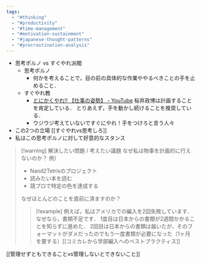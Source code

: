 ```yaml
---
tags:
  - "#thinking"
  - "#productivity"
  - "#time-management"
  - "#motivation-sustainment"
  - "#japanese-thought-patterns"
  - "#procrastination-analysis"
---
```

- 思考ポルノ vs すぐやれ派閥
	- 思考ポルノ
		- 何かを考えることで，目の前の具体的な作業ややるべきことの手を止めること．
 	- すぐやれ教
		- [とにかくやれ!! 【仕事の姿勢】 - YouTube](https://www.youtube.com/watch?v=JV3KOJ_Z4Vs)
		桜井政博は計画することを肯定している．
		とりあえず，手を動かし続けることを推奨している．
		- ウジウジ考えていないですぐにやれ！手をつけろと言う人々
- この2つの立場 [[すぐやれvs思考しろ]]
- 私はこの思考ポルノに対して好意的なスタンス

> [!warning] 解決したい問題 / 考えたい議題
> なぜ私は物事を計画的に行えないのか？
> 例）
> - Nand2Tetrisのプロジェクト
> - 読みたい本を読む
> - 競プロで特定の色を達成する
>
> なぜほとんどのことを直前に済ますのか？
> 
> > [!example]
> > 例えば，私はアメリカでの編入を2回失敗しています．
> > なぜなら，書類不足です．
> > 1度目は日本からの書類が2週間かかることを知らずに進めた．
> > 2回目は日本からの書類は届いたが，そのフォーマットがダメだったのでもう一度書類が必要になった（1ヶ月を要する）[[コミカレから学部編入へのベストプラクティス]]

[[管理せずともできることvs管理しないとできないこと]]